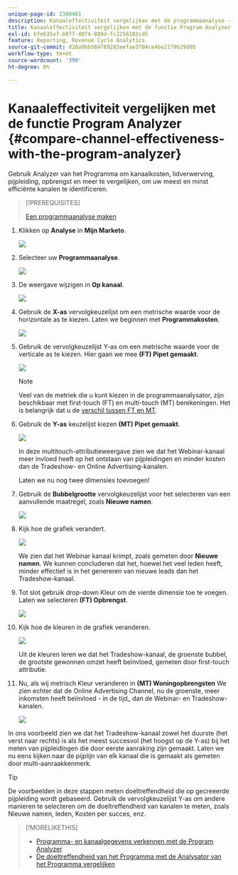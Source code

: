 ```yaml
---
unique-page-id: 2360401
description: Kanaaleffectiviteit vergelijken met de programmaanalyse - Marketo Docs - Productdocumentatie
title: Kanaaleffectiviteit vergelijken met de functie Program Analyzer
exl-id: bfe635a7-b077-4074-889d-fc2256102cd5
feature: Reporting, Revenue Cycle Analytics
source-git-commit: d20a9bb584f69282eefae3704ce4be2179b29d0b
workflow-type: tm+mt
source-wordcount: '399'
ht-degree: 0%

---
```


# Kanaaleffectiviteit vergelijken met de functie Program Analyzer {#compare-channel-effectiveness-with-the-program-analyzer}

Gebruik Analyzer van het Programma om kanaalkosten, lidverwerving, pijpleiding, opbrengst en meer te vergelijken, om uw meest en minst efficiënte kanalen te identificeren.

>[!PREREQUISITES]
>
>[Een programmaanalyse maken](/help/marketo/product-docs/reporting/revenue-cycle-analytics/program-analytics/create-a-program-analyzer.md)

1. Klikken op **Analyse** in **Mijn Marketo**.

   ![](assets/image2014-9-17-18-3a36-3a13.png)

1. Selecteer uw **Programmaanalyse**.

   ![](assets/image2014-9-17-18-3a36-3a40.png)

1. De weergave wijzigen in **Op kanaal**.

   ![](assets/image2014-9-17-18-3a36-3a59.png)

1. Gebruik de **X-as** vervolgkeuzelijst om een metrische waarde voor de horizontale as te kiezen. Laten we beginnen met **Programmakosten**.

   ![](assets/image2014-9-17-18-3a37-3a7.png)

1. Gebruik de vervolgkeuzelijst Y-as om een metrische waarde voor de verticale as te kiezen. Hier gaan we mee **(FT) Pipet gemaakt**.

   ![](assets/image2014-9-17-18-3a37-3a50.png)

   >[!NOTE]
   >
   >Veel van de metriek die u kunt kiezen in de programmaanalysator, zijn beschikbaar met first-touch (FT) en multi-touch (MT) berekeningen. Het is belangrijk dat u de [verschil tussen FT en MT](/help/marketo/product-docs/reporting/revenue-cycle-analytics/revenue-tools/attribution/understanding-attribution.md).

1. Gebruik de **Y-as** keuzelijst kiezen **(MT) Pipet gemaakt**.

   ![](assets/image2014-9-17-18-3a39-3a5.png)

   In deze multitouch-attributieweergave zien we dat het Webinar-kanaal meer invloed heeft op het ontstaan van pijpleidingen en minder kosten dan de Tradeshow- en Online Advertising-kanalen.

   Laten we nu nog twee dimensies toevoegen!

1. Gebruik de **Bubbelgrootte** vervolgkeuzelijst voor het selecteren van een aanvullende maatregel, zoals **Nieuwe namen**.

   ![](assets/image2014-9-17-18-3a39-3a36.png)

1. Kijk hoe de grafiek verandert.

   ![](assets/image2014-9-17-18-3a39-3a55.png)

   We zien dat het Webinar kanaal krimpt, zoals gemeten door **Nieuwe namen**. We kunnen concluderen dat het, hoewel het veel leden heeft, minder effectief is in het genereren van nieuwe leads dan het Tradeshow-kanaal.

1. Tot slot gebruik drop-down Kleur om de vierde dimensie toe te voegen. Laten we selecteren **(FT) Opbrengst**.

   ![](assets/image2014-9-17-18-3a41-3a7.png)

1. Kijk hoe de kleuren in de grafiek veranderen.

   ![](assets/image2014-9-17-18-3a41-3a19.png)

   Uit de kleuren leren we dat het Tradeshow-kanaal, de groenste bubbel, de grootste gewonnen omzet heeft beïnvloed, gemeten door first-touch attributie.

1. Nu, als wij metrisch Kleur veranderen in **(MT) Woningopbrengsten** We zien echter dat de Online Advertising Channel, nu de groenste, meer inkomsten heeft beïnvloed - in de tijd_ dan de Webinar- en Tradeshow-kanalen.

   ![](assets/image2014-9-17-18-3a41-3a40.png)

In ons voorbeeld zien we dat het Tradeshow-kanaal zowel het duurste (het verst naar rechts) is als het meest succesvol (het hoogst op de Y-as) bij het meten van pijpleidingen die door eerste aanraking zijn gemaakt. Laten we nu eens kijken naar de pijplijn van elk kanaal die is gemaakt als gemeten door multi-aanraakkenmerk.

>[!TIP]
>
>De voorbeelden in deze stappen meten doeltreffendheid die op gecreeerde pijpleiding wordt gebaseerd. Gebruik de vervolgkeuzelijst Y-as om andere manieren te selecteren om de doeltreffendheid van kanalen te meten, zoals Nieuwe namen, leden, Kosten per succes, enz.

>[!MORELIKETHIS]
>
>* [Programma- en kanaalgegevens verkennen met de Program Analyzer](/help/marketo/product-docs/reporting/revenue-cycle-analytics/program-analytics/explore-program-and-channel-details-with-the-program-analyzer.md)
>* [De doeltreffendheid van het Programma met de Analysator van het Programma vergelijken](/help/marketo/product-docs/reporting/revenue-cycle-analytics/program-analytics/compare-program-effectiveness-with-the-program-analyzer.md)
